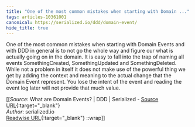```yaml
---
title: "One of the most common mistakes when starting with Domain ..."
tags: articles-10361001
canonical: https://serialized.io/ddd/domain-event/
hide_title: true
---
```


One of the most common mistakes when starting with Domain Events and with DDD in general is to not go the whole way and figure our what is actually going on in the domain. It is easy to fall into the trap of naming all events SomethingCreated, SomethingUpdated and SomethingDeleted. While not a problem in itself it does not make use of the powerful thing we get by adding the context and meaning to the actual change that the Domain Event represent. You lose the intent of the event and reading the event log later will not provide that much value.


[[_Source_: What are Domain Events? | DDD | Serialized - [Source URL](https://serialized.io/ddd/domain-event/){:target="_blank"}<br>
_Author_: serialized.io<br>
[Readwise URL](https://readwise.io/open/211653889){:target="_blank"}
::wrap]]